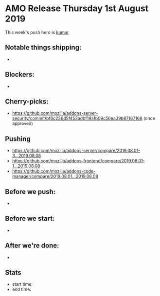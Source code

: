 # AMO Release Thursday 1st August 2019

This week's push hero is [kumar](https://github.com/kumar303)

## Notable things shipping:

*

## Blockers:

*

## Cherry-picks:

* https://github.com/mozilla/addons-server-security/commit/bf6c236d5f453adbf19a1b09c56ea39b87167168 (once approved)

## Pushing

- https://github.com/mozilla/addons-server/compare/2019.08.01-3...2019.08.08
- https://github.com/mozilla/addons-frontend/compare/2019.08.01-1...2019.08.08
- https://github.com/mozilla/addons-code-manager/compare/2019.08.01...2019.08.08

## Before we push:

* 

## Before we start:

*

## After we're done:

* 

## Stats

- start time:
- end time:
